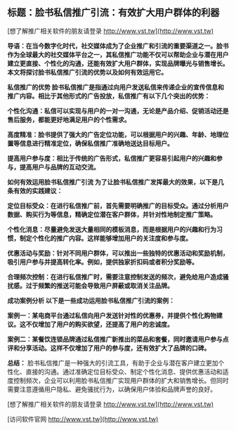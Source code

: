 ## **标题：脸书私信推广引流：有效扩大用户群体的利器**

[想了解推广相关软件的朋友请登录 http://www.vst.tw](http://www.vst.tw)

**导语：在当今数字化时代，社交媒体成为了企业推广和引流的重要渠道之一。脸书作为全球最大的社交媒体平台之一，其私信推广功能不仅可以帮助企业与潜在用户建立更直接、个性化的沟通，还能有效扩大用户群体，实现品牌曝光与销售增长。本文将探讨脸书私信推广引流的优势以及如何有效运用它。**

**私信推广的优势 脸书私信推广是指通过向用户发送私信来传递企业的宣传信息和推广内容。相比于其他形式的广告投放，私信推广有以下几个突出的优势：**

**个性化沟通：私信可以实现与用户的一对一沟通，无论是产品介绍、促销活动还是售后服务，都能更好地满足用户的个性需求。**

**高度精准：脸书提供了强大的广告定位功能，可以根据用户的兴趣、年龄、地理位置等信息进行精准定位，确保私信推广准确地送达目标用户。**

**提高用户参与度：相比于传统的广告形式，私信推广更容易引起用户的兴趣和参与，提高用户与品牌的互动交流。**

**如何有效运用脸书私信推广引流 为了让脸书私信推广发挥最大的效果，以下是几条有效的实践建议：**

**定位目标受众：在进行私信推广前，首先需要明确推广的目标受众。通过分析用户数据、购买行为等信息，精确定位潜在客户群体，并针对性地制定推广策略。**

**个性化消息：尽量避免发送大量相同的模板消息，而是根据用户的兴趣和行为习惯，制定个性化的推广内容。这样能够增加用户的关注度和参与度。**

**优惠活动与奖励：针对不同用户群体，可以推出一些独特的优惠活动和奖励机制，吸引用户参与并提高转化率。例如，提供独家折扣码或者积分奖励等。**

**合理频次控制：在进行私信推广时，需要注意控制发送的频次，避免给用户造成骚扰感。过于频繁的推送可能会导致用户屏蔽或取消关注品牌。**

**成功案例分析 以下是一些成功运用脸书私信推广引流的案例：**

**案例一：某电商平台通过私信向用户发送针对性的优惠券，并提供个性化购物建议。这不仅增加了用户的购买欲望，还提高了用户的忠诚度。**

**案例二：某餐饮连锁品牌通过私信推广新推出的菜品和套餐，同时邀请用户参与点评和分享活动。这样不仅增加了用户的参与度，还有效扩大了品牌的口碑。**

**总结：**
脸书私信推广是一种强大的引流工具，有助于企业与潜在客户建立更加个性化、直接的沟通。通过准确定位目标受众、制定个性化消息、提供优惠活动和适度控制频次，企业可以利用脸书私信推广实现用户群体的扩大和销售增长。但同时需要注意遵循用户隐私、避免骚扰行为，以确保用户体验和品牌声誉的良好。

[想了解推广相关软件的朋友请登录 http://www.vst.tw](http://www.vst.tw)


[访问软件官网 http://www.vst.tw](http://www.vst.tw)
